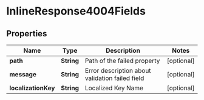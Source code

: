 
# InlineResponse4004Fields

## Properties
Name | Type | Description | Notes
------------ | ------------- | ------------- | -------------
**path** | **String** | Path of the failed property |  [optional]
**message** | **String** | Error description about validation failed field |  [optional]
**localizationKey** | **String** | Localized Key Name |  [optional]



